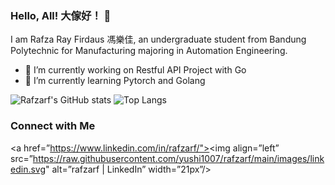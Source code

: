 ### Hello, All!  大傢好！ 👋

I am Rafza Ray Firdaus 馮樂佳, an undergraduate student from Bandung Polytechnic for Manufacturing majoring in Automation Engineering. 

- 🔭 I’m currently working on Restful API Project with Go
- 🌱 I’m currently learning Pytorch and Golang


![Rafzarf's GitHub stats](https://github-readme-stats.vercel.app/api?username=rafzarf&show_icons=true&theme=radical)
![Top Langs](https://github-readme-stats.vercel.app/api/top-langs/?username=rafzarf&layout=compact&theme=radical)

### Connect with Me 
<a href=”https://www.linkedin.com/in/rafzarf/"><img align=”left” src=”https://raw.githubusercontent.com/yushi1007/rafzarf/main/images/linkedin.svg" alt=”rafzarf | LinkedIn” width=”21px”/></a>

<!--
**rafzarf/rafzarf** is a ✨ _special_ ✨ repository because its `README.md` (this file) appears on your GitHub profile.

Here are some ideas to get you started:






- 🔭 I’m currently working on ...
- 🌱 I’m currently learning ...
- 👯 I’m looking to collaborate on ...
- 🤔 I’m looking for help with ...
- 💬 Ask me about ...
- 📫 How to reach me: ...
- 😄 Pronouns: ...
- ⚡ Fun fact: ...
-->
